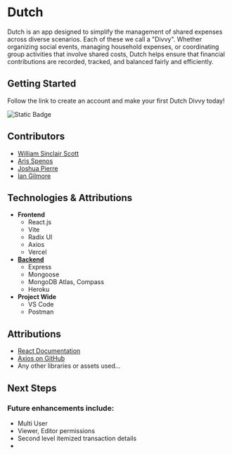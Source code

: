 # Dutch

Dutch is an app designed to simplify the management of shared expenses across diverse scenarios. Each of these we call a "Divvy". Whether organizing social events, managing household expenses, or coordinating group activities that involve shared costs, Dutch helps ensure that financial contributions are recorded, tracked, and balanced fairly and efficiently. 

## Getting Started
Follow the link to create an account and make your first Dutch Divvy today!

![Static Badge](https://img.shields.io/badge/Get%20Dutch%20now%20-%20white?style=for-the-badge&logo=vercel&logoSize=auto&color=cyan&link=https%3A%2F%2Fdutch.webdevstuff.ninja)

## Contributors
- [William Sinclair Scott](https://github.com/WilliamSinclairScott)
- [Aris Spenos](https://github.com/aspenos)
- [Joshua Pierre](https://github.com/Jpmaster23) 
- [Ian Gilmore](https://github.com/iangilmore)

## Technologies & Attributions
- **Frontend**
  - React.js
  - Vite
  - Radix UI
  - Axios
  - Vercel
- [**Backend**](https://github.com/WilliamSinclairScott/Backend-Dutch-by-Wahgee)
  - Express
  - Mongoose
  - MongoDB Atlas, Compass
  - Heroku
- **Project Wide**
  - VS Code
  - Postman

## Attributions
- [React Documentation](https://reactjs.org/)
- [Axios on GitHub](https://github.com/axios/axios)
- Any other libraries or assets used...

## Next Steps
### Future enhancements include:
- Multi User
- Viewer, Editor permissions
- Second level itemized transaction details
- 

<!---------------------------------------------------------------------------->

[Button Shield]: https://img.shields.io/badge/Shield_Buttons-37a779?style=for-the-badge

[License]: LICENSE
[Shield]: Types/Shield.md
[KBD]: Types/KBD.md
[#]: #
